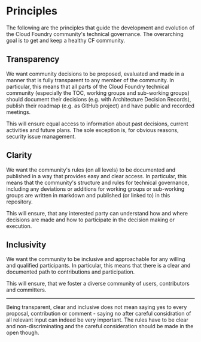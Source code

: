 # Principles

The following are the principles that guide the development and evolution of the Cloud Foundry community's technical governance. The overarching goal is to get and keep a healthy CF community.

## Transparency
We want community decisions to be proposed, evaluated and made in a manner that is fully transparent to any member of the community. 
In particular, this means that all parts of the Cloud Foundry technical community (especially the TOC, working groups and sub-working groups) should document their decisions (e.g. with Architecture Decision Records), publish their roadmap (e.g. as GitHub project) and have public and recorded meetings.

This will ensure equal access to information about past decisions, current activities and future plans. The sole exception is, for obvious reasons, security issue management. 

## Clarity
We want the community's rules (on all levels) to be documented and published in a way that provides easy and clear access.
In particular, this means that the community's structure and rules for technical governance, including any deviations or additions for working groups or sub-working groups are written in markdown and published (or linked to) in this repository.

This will ensure, that any interested party can understand how and where decisions are made and how to participate in the decision making or execution.

## Inclusivity
We want the community to be inclusive and approachable for any willing and qualified participants.
In particular, this means that there is a clear and documented path to contributions and participation.

This will ensure, that we foster a diverse community of users, contributors and committers.

---
Being transparent, clear and inclusive does not mean saying yes to every proposal, contribution or comment - saying no after careful considration of all relevant input can indeed be very important.
The rules have to be clear and non-discriminating and the careful consideration should be made in the open though.
